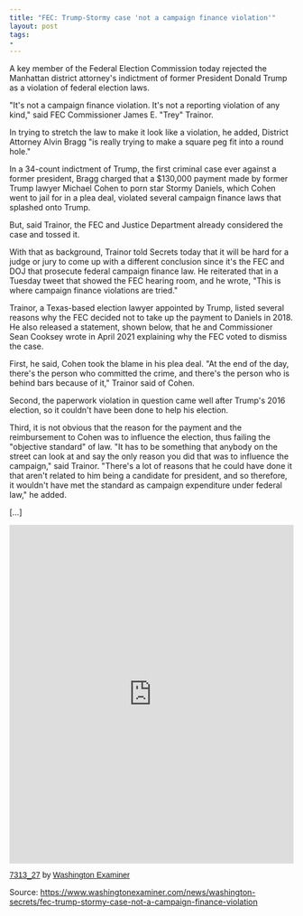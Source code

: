 ```yaml
---
title: "FEC: Trump-Stormy case 'not a campaign finance violation'"
layout: post
tags:
-
---
```


A key member of the Federal Election Commission today rejected the Manhattan district attorney's indictment of former President Donald Trump as a violation of federal election laws.

"It's not a campaign finance violation. It's not a reporting violation of any kind," said FEC Commissioner James E. "Trey" Trainor.

In trying to stretch the law to make it look like a violation, he added, District Attorney Alvin Bragg "is really trying to make a square peg fit into a round hole."

In a 34-count indictment of Trump, the first criminal case ever against a former president, Bragg charged that a $130,000 payment made by former Trump lawyer Michael Cohen to porn star Stormy Daniels, which Cohen went to jail for in a plea deal, violated several campaign finance laws that splashed onto Trump.

But, said Trainor, the FEC and Justice Department already considered the case and tossed it.

With that as background, Trainor told Secrets today that it will be hard for a judge or jury to come up with a different conclusion since it's the FEC and DOJ that prosecute federal campaign finance law. He reiterated that in a Tuesday tweet that showed the FEC hearing room, and he wrote, "This is where campaign finance violations are tried."

Trainor, a Texas-based election lawyer appointed by Trump, listed several reasons why the FEC decided not to take up the payment to Daniels in 2018. He also released a statement, shown below, that he and Commissioner Sean Cooksey wrote in April 2021 explaining why the FEC voted to dismiss the case.

First, he said, Cohen took the blame in his plea deal. "At the end of the day, there's the person who committed the crime, and there's the person who is behind bars because of it," Trainor said of Cohen.

Second, the paperwork violation in question came well after Trump's 2016 election, so it couldn't have been done to help his election.

Third, it is not obvious that the reason for the payment and the reimbursement to Cohen was to influence the election, thus failing the "objective standard" of law. "It has to be something that anybody on the street can look at and say the only reason you did that was to influence the campaign," said Trainor. "There's a lot of reasons that he could have done it that aren't related to him being a candidate for president, and so therefore, it wouldn't have met the standard as campaign expenditure under federal law," he added.

[…]

<iframe class="scribd_iframe_embed" title="7313_27" src="https://www.scribd.com/embeds/636346683/content?start_page=1&view_mode=scroll&access_key=key-SsJHnKzCVywl1Ux7JAWc" tabindex="0" data-auto-height="true" data-aspect-ratio="0.7729220222793488" scrolling="no" width="100%" height="600" frameborder="0"></iframe><p style=" margin: 12px auto 6px auto; font-family: Helvetica,Arial,Sans-serif; font-style: normal; font-variant: normal; font-weight: normal; font-size: 14px; line-height: normal; font-size-adjust: none; font-stretch: normal; -x-system-font: none; display: block;" ><a title="View 7313_27 on Scribd" href="https://www.scribd.com/document/636346683/7313-27#from_embed" style="text-decoration: underline;">7313_27</a> by <a title="View Washington Examiner's profile on Scribd" href="https://www.scribd.com/publisher/19396213/Washington-Examiner#from_embed" style="text-decoration: underline;">Washington Examiner</a></p>

Source: https://www.washingtonexaminer.com/news/washington-secrets/fec-trump-stormy-case-not-a-campaign-finance-violation
